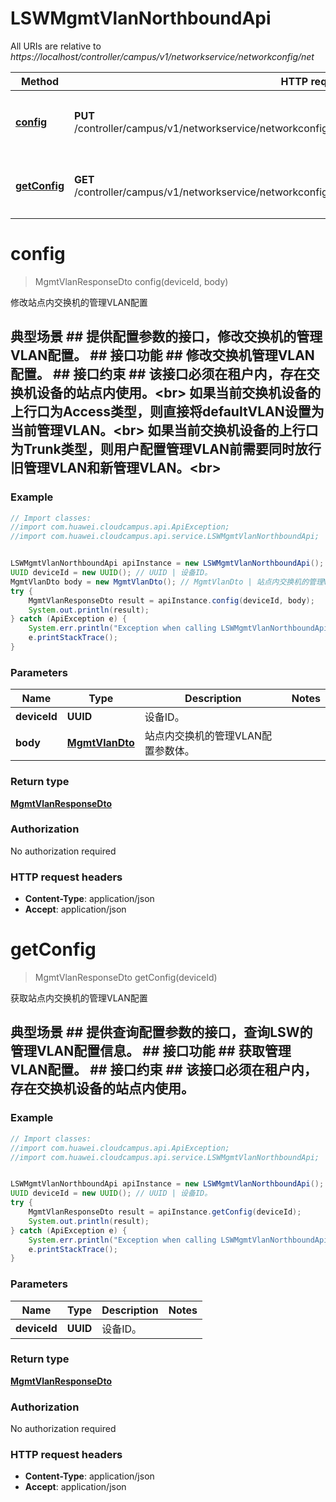# LSWMgmtVlanNorthboundApi

All URIs are relative to *https://localhost/controller/campus/v1/networkservice/networkconfig/net*

Method | HTTP request | Description
------------- | ------------- | -------------
[**config**](LSWMgmtVlanNorthboundApi.md#config) | **PUT** /controller/campus/v1/networkservice/networkconfig/net/lswmgmtvlan/devices/{deviceId}/mgmtvlan | 修改站点内交换机的管理VLAN配置
[**getConfig**](LSWMgmtVlanNorthboundApi.md#getConfig) | **GET** /controller/campus/v1/networkservice/networkconfig/net/lswmgmtvlan/devices/{deviceId}/mgmtvlan | 获取站点内交换机的管理VLAN配置


<a name="config"></a>
# **config**
> MgmtVlanResponseDto config(deviceId, body)

修改站点内交换机的管理VLAN配置

## 典型场景 ##    提供配置参数的接口，修改交换机的管理VLAN配置。 ## 接口功能 ##    修改交换机管理VLAN配置。 ## 接口约束 ##    该接口必须在租户内，存在交换机设备的站点内使用。&lt;br&gt;    如果当前交换机设备的上行口为Access类型，则直接将defaultVLAN设置为当前管理VLAN。&lt;br&gt;    如果当前交换机设备的上行口为Trunk类型，则用户配置管理VLAN前需要同时放行旧管理VLAN和新管理VLAN。&lt;br&gt; 

### Example
```java
// Import classes:
//import com.huawei.cloudcampus.api.ApiException;
//import com.huawei.cloudcampus.api.service.LSWMgmtVlanNorthboundApi;


LSWMgmtVlanNorthboundApi apiInstance = new LSWMgmtVlanNorthboundApi();
UUID deviceId = new UUID(); // UUID | 设备ID。
MgmtVlanDto body = new MgmtVlanDto(); // MgmtVlanDto | 站点内交换机的管理VLAN配置参数体。
try {
    MgmtVlanResponseDto result = apiInstance.config(deviceId, body);
    System.out.println(result);
} catch (ApiException e) {
    System.err.println("Exception when calling LSWMgmtVlanNorthboundApi#config");
    e.printStackTrace();
}
```

### Parameters

Name | Type | Description  | Notes
------------- | ------------- | ------------- | -------------
 **deviceId** | **UUID**| 设备ID。 |
 **body** | [**MgmtVlanDto**](MgmtVlanDto.md)| 站点内交换机的管理VLAN配置参数体。 |

### Return type

[**MgmtVlanResponseDto**](MgmtVlanResponseDto.md)

### Authorization

No authorization required

### HTTP request headers

 - **Content-Type**: application/json
 - **Accept**: application/json

<a name="getConfig"></a>
# **getConfig**
> MgmtVlanResponseDto getConfig(deviceId)

获取站点内交换机的管理VLAN配置

## 典型场景 ##    提供查询配置参数的接口，查询LSW的管理VLAN配置信息。 ## 接口功能 ##    获取管理VLAN配置。 ## 接口约束 ##    该接口必须在租户内，存在交换机设备的站点内使用。 

### Example
```java
// Import classes:
//import com.huawei.cloudcampus.api.ApiException;
//import com.huawei.cloudcampus.api.service.LSWMgmtVlanNorthboundApi;


LSWMgmtVlanNorthboundApi apiInstance = new LSWMgmtVlanNorthboundApi();
UUID deviceId = new UUID(); // UUID | 设备ID。
try {
    MgmtVlanResponseDto result = apiInstance.getConfig(deviceId);
    System.out.println(result);
} catch (ApiException e) {
    System.err.println("Exception when calling LSWMgmtVlanNorthboundApi#getConfig");
    e.printStackTrace();
}
```

### Parameters

Name | Type | Description  | Notes
------------- | ------------- | ------------- | -------------
 **deviceId** | **UUID**| 设备ID。 |

### Return type

[**MgmtVlanResponseDto**](MgmtVlanResponseDto.md)

### Authorization

No authorization required

### HTTP request headers

 - **Content-Type**: application/json
 - **Accept**: application/json

